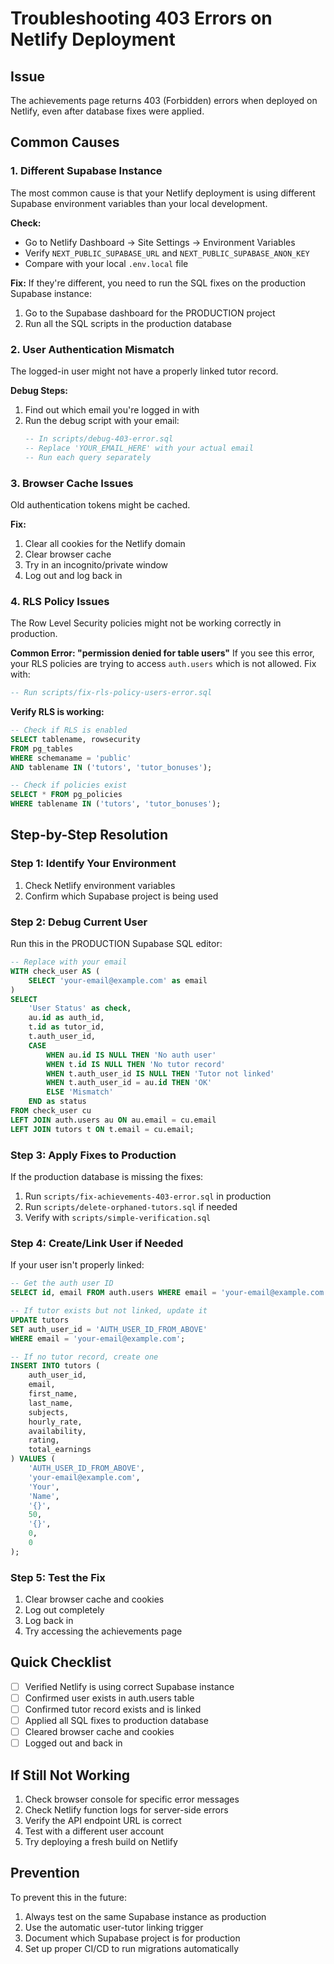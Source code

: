 # Troubleshooting 403 Errors on Netlify Deployment

## Issue
The achievements page returns 403 (Forbidden) errors when deployed on Netlify, even after database fixes were applied.

## Common Causes

### 1. Different Supabase Instance
The most common cause is that your Netlify deployment is using different Supabase environment variables than your local development.

**Check:**
- Go to Netlify Dashboard → Site Settings → Environment Variables
- Verify `NEXT_PUBLIC_SUPABASE_URL` and `NEXT_PUBLIC_SUPABASE_ANON_KEY`
- Compare with your local `.env.local` file

**Fix:**
If they're different, you need to run the SQL fixes on the production Supabase instance:
1. Go to the Supabase dashboard for the PRODUCTION project
2. Run all the SQL scripts in the production database

### 2. User Authentication Mismatch
The logged-in user might not have a properly linked tutor record.

**Debug Steps:**
1. Find out which email you're logged in with
2. Run the debug script with your email:
   ```sql
   -- In scripts/debug-403-error.sql
   -- Replace 'YOUR_EMAIL_HERE' with your actual email
   -- Run each query separately
   ```

### 3. Browser Cache Issues
Old authentication tokens might be cached.

**Fix:**
1. Clear all cookies for the Netlify domain
2. Clear browser cache
3. Try in an incognito/private window
4. Log out and log back in

### 4. RLS Policy Issues
The Row Level Security policies might not be working correctly in production.

**Common Error: "permission denied for table users"**
If you see this error, your RLS policies are trying to access `auth.users` which is not allowed. Fix with:
```sql
-- Run scripts/fix-rls-policy-users-error.sql
```

**Verify RLS is working:**
```sql
-- Check if RLS is enabled
SELECT tablename, rowsecurity 
FROM pg_tables 
WHERE schemaname = 'public' 
AND tablename IN ('tutors', 'tutor_bonuses');

-- Check if policies exist
SELECT * FROM pg_policies 
WHERE tablename IN ('tutors', 'tutor_bonuses');
```

## Step-by-Step Resolution

### Step 1: Identify Your Environment
1. Check Netlify environment variables
2. Confirm which Supabase project is being used

### Step 2: Debug Current User
Run this in the PRODUCTION Supabase SQL editor:
```sql
-- Replace with your email
WITH check_user AS (
    SELECT 'your-email@example.com' as email
)
SELECT 
    'User Status' as check,
    au.id as auth_id,
    t.id as tutor_id,
    t.auth_user_id,
    CASE 
        WHEN au.id IS NULL THEN 'No auth user'
        WHEN t.id IS NULL THEN 'No tutor record'
        WHEN t.auth_user_id IS NULL THEN 'Tutor not linked'
        WHEN t.auth_user_id = au.id THEN 'OK'
        ELSE 'Mismatch'
    END as status
FROM check_user cu
LEFT JOIN auth.users au ON au.email = cu.email
LEFT JOIN tutors t ON t.email = cu.email;
```

### Step 3: Apply Fixes to Production
If the production database is missing the fixes:
1. Run `scripts/fix-achievements-403-error.sql` in production
2. Run `scripts/delete-orphaned-tutors.sql` if needed
3. Verify with `scripts/simple-verification.sql`

### Step 4: Create/Link User if Needed
If your user isn't properly linked:
```sql
-- Get the auth user ID
SELECT id, email FROM auth.users WHERE email = 'your-email@example.com';

-- If tutor exists but not linked, update it
UPDATE tutors 
SET auth_user_id = 'AUTH_USER_ID_FROM_ABOVE'
WHERE email = 'your-email@example.com';

-- If no tutor record, create one
INSERT INTO tutors (
    auth_user_id,
    email,
    first_name,
    last_name,
    subjects,
    hourly_rate,
    availability,
    rating,
    total_earnings
) VALUES (
    'AUTH_USER_ID_FROM_ABOVE',
    'your-email@example.com',
    'Your',
    'Name',
    '{}',
    50,
    '{}',
    0,
    0
);
```

### Step 5: Test the Fix
1. Clear browser cache and cookies
2. Log out completely
3. Log back in
4. Try accessing the achievements page

## Quick Checklist
- [ ] Verified Netlify is using correct Supabase instance
- [ ] Confirmed user exists in auth.users table
- [ ] Confirmed tutor record exists and is linked
- [ ] Applied all SQL fixes to production database
- [ ] Cleared browser cache and cookies
- [ ] Logged out and back in

## If Still Not Working
1. Check browser console for specific error messages
2. Check Netlify function logs for server-side errors
3. Verify the API endpoint URL is correct
4. Test with a different user account
5. Try deploying a fresh build on Netlify

## Prevention
To prevent this in the future:
1. Always test on the same Supabase instance as production
2. Use the automatic user-tutor linking trigger
3. Document which Supabase project is for production
4. Set up proper CI/CD to run migrations automatically 